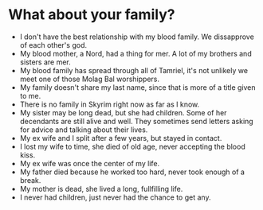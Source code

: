 # What about your family?
- I don't have the best relationship with my blood family. We dissapprove of each other's god.
- My blood mother, a Nord, had a thing for mer. A lot of my brothers and sisters are mer.
- My blood family has spread through all of Tamriel, it's not unlikely we meet one of those Molag Bal worshippers.
- My family doesn't share my last name, since that is more of a title given to me.
- There is no family in Skyrim right now as far as I know.
- My sister may be long dead, but she had children. Some of her decendants are still alive and well. They sometimes send letters asking for advice and talking about their lives.
- My ex wife and I split after a few years, but stayed in contact.
- I lost my wife to time, she died of old age, never accepting the blood kiss.
- My ex wife was once the center of my life.
- My father died because he worked too hard, never took enough of a break.
- My mother is dead, she lived a long, fullfilling life.
- I never had children, just never had the chance to get any.
